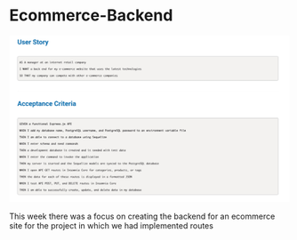 # Ecommerce-Backend
![Image of the user story and criteria](Ecommerce.jpeg)

This week there was a focus on creating the backend for an ecommerce site for the project in which we had implemented routes